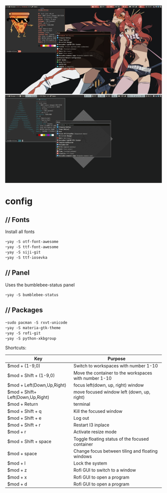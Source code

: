 ![logo](https://raw.githubusercontent.com/Stezkoy/config/master/screen1.png) <br />
![logo](https://raw.githubusercontent.com/Stezkoy/config/master/screen2.png) <br />

# config

## // Fonts
Install all fonts <br />

-`yay -S otf-font-awesome`<br />
-`yay -S ttf-font-awesome`<br />
-`yay -S siji-git`<br />
-`yay -S ttf-iosevka` <br />

## // Panel

Uses the bumblebee-status panel <br />

-`yay -S bumblebee-status` <br />

## // Packages

-`sudo pacman -S rxvt-unicode` <br />
-`yay -S materia-gtk-theme` <br />
-`yay -S rofi-git` <br />
-`yay -S python-xkbgroup` <br />


Shortcuts:

| Key                        | Purpose                                                                             |
| ---                        | -------                                                                             |
| $mod + (1-9,0)             | Switch to workspaces with number 1-10                                               |
| $mod + Shift + (1-9,0)     | Move the container to the workspaces with number 1-10                               |
| $mod + Left(Down,Up,Right) | focus left(down, up, right) window                                                  |
| $mod + Shift+ Left(Down,Up,Right) | move focused window left (down, up, right)                                   |
| $mod + Return              | terminal                                                                            |
| $mod + Shift + q           | Kill the focused window                                                             |
| $mod + Shift + e           | Log out                                                                             |
| $mod + Shift + r           | Restart I3 inplace                                                                  |
| $mod + r                   | Activate resize mode                                                                |
| $mod + Shift + space       | Toggle floating status of the focused container                                     |
| $mod + space               | Change focus between tiling and floating windows                                    |
| $mod + l                   | Lock the system                                                                     |
| $mod + z                   | Rofi GUI to switch to a window                                                      |
| $mod + x                   | Rofi GUI to open a program                                                          |
| $mod + d                   | Rofi GUI to open a program                                                          |
